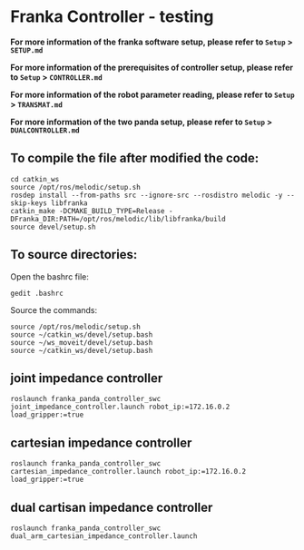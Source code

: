# Franka Controller - testing

**For more information of the franka software setup, please refer to `Setup` > `SETUP.md`**

**For more information of the prerequisites of controller setup, please refer to `Setup` > `CONTROLLER.md`**

**For more information of the robot parameter reading, please refer to `Setup` > `TRANSMAT.md`**

**For more information of the two panda setup, please refer to `Setup` > `DUALCONTROLLER.md`**

## To compile the file after modified the code:
```
cd catkin_ws 
source /opt/ros/melodic/setup.sh 
rosdep install --from-paths src --ignore-src --rosdistro melodic -y --skip-keys libfranka 
catkin_make -DCMAKE_BUILD_TYPE=Release -DFranka_DIR:PATH=/opt/ros/melodic/lib/libfranka/build 
source devel/setup.sh 
```

## To source directories:
Open the bashrc file:
```
gedit .bashrc
```
Source the commands: 
```
source /opt/ros/melodic/setup.sh
source ~/catkin_ws/devel/setup.bash
source ~/ws_moveit/devel/setup.bash
source ~/catkin_ws/devel/setup.bash
```

## joint impedance controller
```
roslaunch franka_panda_controller_swc joint_impedance_controller.launch robot_ip:=172.16.0.2 load_gripper:=true
```
## cartesian impedance controller
```
roslaunch franka_panda_controller_swc cartesian_impedance_controller.launch robot_ip:=172.16.0.2 load_gripper:=true
```
## dual cartisan impedance controller 
```
roslaunch franka_panda_controller_swc dual_arm_cartesian_impedance_controller.launch
```
